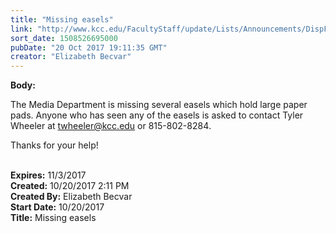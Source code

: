 ```yaml
---
title: "​Missing easels"
link: "http://www.kcc.edu/FacultyStaff/update/Lists/Announcements/DispForm.aspx?ID=2539"
sort_date: 1508526695000
pubDate: "20 Oct 2017 19:11:35 GMT"
creator: "Elizabeth Becvar"
---
```


<div><b>Body:</b> <div class="ExternalClass5D78B5A924DC485FA31F678623049094"><p>​The Media Department is missing several easels which hold large paper pads. Anyone who has seen any of the easels is asked to contact Tyler Wheeler at <a href="mailto:twheeler@kcc.edu">twheeler@kcc.edu</a> or <span class="baec5a81-e4d6-4674-97f3-e9220f0136c1" style="white-space:nowrap">815-802-8284<a title="Call: 815-802-8284" href="#" style="overflow:hidden;cursor:hand;border-top:medium none;height:16px;border-right:medium none;width:16px;vertical-align:middle;white-space:nowrap;right:0px;border-bottom:medium none;position:static !important;float:none;left:0px;margin:0px;border-left:medium none;display:inline;top:0px;bottom:0px"></a></span>.</p>
<p>Thanks for your help! <br /> <br /></p></div></div>
<div><b>Expires:</b> 11/3/2017</div>
<div><b>Created:</b> 10/20/2017 2:11 PM</div>
<div><b>Created By:</b> Elizabeth Becvar</div>
<div><b>Start Date:</b> 10/20/2017</div>
<div><b>Title:</b> ​Missing easels</div>
